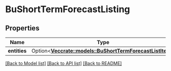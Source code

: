 # BuShortTermForecastListing

## Properties

Name | Type | Description | Notes
------------ | ------------- | ------------- | -------------
**entities** | Option<[**Vec<crate::models::BuShortTermForecastListItem>**](BuShortTermForecastListItem.md)> |  | [optional]

[[Back to Model list]](../README.md#documentation-for-models) [[Back to API list]](../README.md#documentation-for-api-endpoints) [[Back to README]](../README.md)



